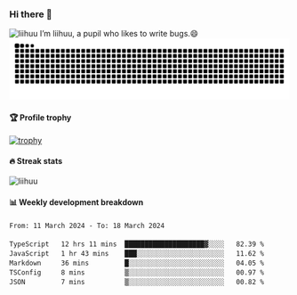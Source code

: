 ### Hi there 👋
<img src="https://komarev.com/ghpvc/?username=liihuu&label=Profile%20views&color=0e75b6&style=flat" alt="liihuu" />
I’m liihuu, a pupil who likes to write bugs.😄

<picture>
  <source media="(prefers-color-scheme: dark)" srcset="https://github.com/liihuu/liihuu/raw/output/github-snake-dark.svg" />
  <source media="(prefers-color-scheme: light)" srcset="https://github.com/liihuu/liihuu/raw/output/github-snake.svg" />
  <img alt="github-snake" src="https://github.com/liihuu/liihuu/raw/output/github-snake.svg" />
</picture>


#### 🏆 Profile trophy
[![trophy](https://github-profile-trophy.vercel.app?username=liihuu&margin-w=16&margin-h=16&rank=-C,-B)](https://github.com/liihuu)

#### 🔥 Streak stats
<img src="https://streak-stats.demolab.com?user=liihuu&border_radius=6&card_width=500" alt="liihuu" />

#### 📊 Weekly development breakdown
<!--START_SECTION:waka-->

```txt
From: 11 March 2024 - To: 18 March 2024

TypeScript   12 hrs 11 mins  ████████████████████▓░░░░   82.39 %
JavaScript   1 hr 43 mins    ███░░░░░░░░░░░░░░░░░░░░░░   11.62 %
Markdown     36 mins         █░░░░░░░░░░░░░░░░░░░░░░░░   04.05 %
TSConfig     8 mins          ▒░░░░░░░░░░░░░░░░░░░░░░░░   00.97 %
JSON         7 mins          ▒░░░░░░░░░░░░░░░░░░░░░░░░   00.82 %
```

<!--END_SECTION:waka-->


<!--
**liihuu/liihuu** is a ✨ _special_ ✨ repository because its `README.md` (this file) appears on your GitHub profile.

Here are some ideas to get you started:

- 🔭 I’m currently working on ...
- 🌱 I’m currently learning ...
- 👯 I’m looking to collaborate on ...
- 🤔 I’m looking for help with ...
- 💬 Ask me about ...
- 📫 How to reach me: ...
- 😄 Pronouns: ...
- ⚡ Fun fact: ...
-->
